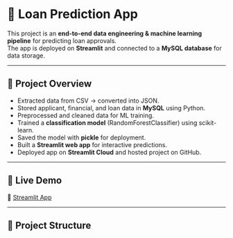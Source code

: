 # 🏦 Loan Prediction App

This project is an **end-to-end data engineering & machine learning pipeline** for predicting loan approvals.  
The app is deployed on **Streamlit** and connected to a **MySQL database** for data storage.

---

## 📌 Project Overview
- Extracted data from CSV → converted into JSON.  
- Stored applicant, financial, and loan data in **MySQL** using Python.  
- Preprocessed and cleaned data for ML training.  
- Trained a **classification model** (RandomForestClassifier) using scikit-learn.  
- Saved the model with **pickle** for deployment.  
- Built a **Streamlit web app** for interactive predictions.  
- Deployed app on **Streamlit Cloud** and hosted project on GitHub.

---

## 🚀 Live Demo
🔗 [Streamlit App](https://miniprojectdataengineering-loan-pratik.streamlit.app/)  

---

## 📂 Project Structure
